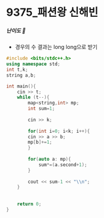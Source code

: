 # 9375_패션왕 신해빈 

##### 난이도 🔴

- 경우의 수 결과는 long long으로 받기

```cpp
#include <bits/stdc++.h>
using namespace std;
int t,k;
string a,b;

int main(){
	cin >> t;
	while (t--){
		map<string,int> mp;
		int sum=1;
		
		cin >> k;
		
		for(int i=0; i<k; i++){
		cin >> a >> b;
		mp[b]+=1;
		}
		
		for(auto a: mp){
			sum*=(a.second+1);
		}
		
		cout << sum-1 << "\\n";
	}
	
	
	return 0;
}
```